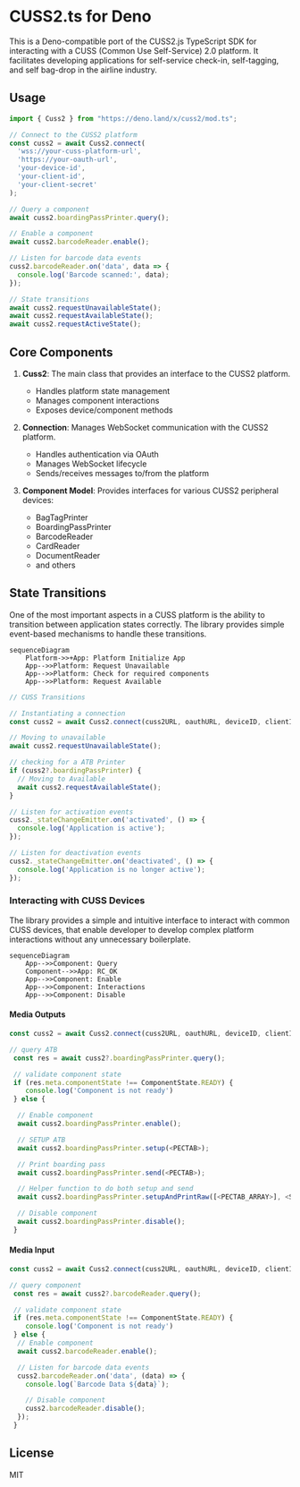 # CUSS2.ts for Deno

This is a Deno-compatible port of the CUSS2.js TypeScript SDK for interacting with a CUSS (Common Use Self-Service) 2.0 platform. It facilitates developing applications for self-service check-in, self-tagging, and self bag-drop in the airline industry.

## Usage

```typescript
import { Cuss2 } from "https://deno.land/x/cuss2/mod.ts";

// Connect to the CUSS2 platform
const cuss2 = await Cuss2.connect(
  'wss://your-cuss-platform-url', 
  'https://your-oauth-url', 
  'your-device-id', 
  'your-client-id', 
  'your-client-secret'
);

// Query a component
await cuss2.boardingPassPrinter.query();

// Enable a component
await cuss2.barcodeReader.enable();

// Listen for barcode data events
cuss2.barcodeReader.on('data', data => {
  console.log('Barcode scanned:', data);
});

// State transitions
await cuss2.requestUnavailableState();
await cuss2.requestAvailableState();
await cuss2.requestActiveState();
```

## Core Components

1. **Cuss2**: The main class that provides an interface to the CUSS2 platform.
   - Handles platform state management
   - Manages component interactions
   - Exposes device/component methods

2. **Connection**: Manages WebSocket communication with the CUSS2 platform.
   - Handles authentication via OAuth
   - Manages WebSocket lifecycle
   - Sends/receives messages to/from the platform

3. **Component Model**: Provides interfaces for various CUSS2 peripheral devices:
   - BagTagPrinter
   - BoardingPassPrinter
   - BarcodeReader
   - CardReader
   - DocumentReader
   - and others

## State Transitions

One of the most important aspects in a CUSS platform is the ability to transition between application states correctly. The library provides simple event-based mechanisms to handle these transitions.

```mermaid
sequenceDiagram
    Platform->>+App: Platform Initialize App
    App-->>Platform: Request Unavailable
    App-->>Platform: Check for required components
    App-->>Platform: Request Available
```

```ts
// CUSS Transitions

// Instantiating a connection
const cuss2 = await Cuss2.connect(cuss2URL, oauthURL, deviceID, clientId, clientSecret);

// Moving to unavailable
await cuss2.requestUnavailableState();

// checking for a ATB Printer
if (cuss2?.boardingPassPrinter) {
  // Moving to Available
  await cuss2.requestAvailableState();
}

// Listen for activation events
cuss2._stateChangeEmitter.on('activated', () => {
  console.log('Application is active');
});

// Listen for deactivation events
cuss2._stateChangeEmitter.on('deactivated', () => {
  console.log('Application is no longer active');
});
```

### Interacting with CUSS Devices
The library provides a simple and intuitive interface to interact with common CUSS devices, that enable developer to develop complex platform interactions without any unnecessary boilerplate.

```mermaid
sequenceDiagram
    App-->>Component: Query 
    Component-->>App: RC_OK
    App-->>Component: Enable
    App-->>Component: Interactions
    App-->>Component: Disable
```

#### Media Outputs

```ts
const cuss2 = await Cuss2.connect(cuss2URL, oauthURL, deviceID, clientId, clientSecret);

// query ATB
 const res = await cuss2?.boardingPassPrinter.query();

 // validate component state
 if (res.meta.componentState !== ComponentState.READY) {
    console.log('Component is not ready')
 } else {

  // Enable component
  await cuss2.boardingPassPrinter.enable();

  // SETUP ATB
  await cuss2.boardingPassPrinter.setup(<PECTAB>);

  // Print boarding pass
  await cuss2.boardingPassPrinter.send(<PECTAB>);

  // Helper function to do both setup and send
  await cuss2.boardingPassPrinter.setupAndPrintRaw([<PECTAB_ARRAY>], <STREAM>);

  // Disable component
  await cuss2.boardingPassPrinter.disable();
 }
```

#### Media Input

```ts
const cuss2 = await Cuss2.connect(cuss2URL, oauthURL, deviceID, clientId, clientSecret);

// query component
 const res = await cuss2?.barcodeReader.query();

 // validate component state
 if (res.meta.componentState !== ComponentState.READY) {
    console.log('Component is not ready')
 } else {
  // Enable component
  await cuss2.barcodeReader.enable();

  // Listen for barcode data events
  cuss2.barcodeReader.on('data', (data) => {
    console.log(`Barcode Data ${data}`);

    // Disable component
    cuss2.barcodeReader.disable();
  });
 }
```

## License

MIT
